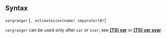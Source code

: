 ## Syntax

`vargranger` \[`, estimates(estname) separator(#)`\]

`vargranger` can be used only after `var` or `svar`; see
[<strong>[TS] var</strong>](http://www.stata.com/help.cgi?var)
or
[<strong>[TS] var svar</strong>](http://www.stata.com/help.cgi?svar).
